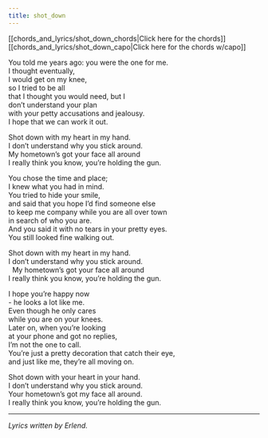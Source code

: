 ```yaml
---
title: shot_down
---
```


[[chords_and_lyrics/shot_down_chords|Click here for the chords]]
[[chords_and_lyrics/shot_down_capo|Click here for the chords w/capo]]

You told me years ago: you were the one for me.</br>
I thought eventually,</br>
I would get on my knee,</br>
so I tried to be all</br>
that I thought you would need, but I</br>
don’t understand your plan</br>
with your petty accusations and jealousy.</br>
I hope that we can work it out.</br>

Shot down with my heart in my hand.</br>
I don’t understand why you stick around.</br>
My hometown’s got your face all around</br>
I really think you know, you’re holding the gun.</br>

You chose the time and place;</br>
I knew what you had in mind.</br>
You tried to hide your smile,</br>
and said that you hope I’d find someone else</br>
to keep me company while you are all over town</br>
in search of who you are.</br>
And you said it with no tears in your pretty eyes.</br>
You still looked fine walking out.</br>

Shot down with my heart in my hand.</br>
I don’t understand why you stick around.</br> 
My hometown’s got your face all around</br>
I really think you know, you’re holding the gun.</br>

I hope you’re happy now</br>
\- he looks a lot like me.</br>
Even though he only cares</br>
while you are on your knees.</br>
Later on, when you’re looking</br>
at your phone and got no replies,</br>
I’m not the one to call.</br>
You’re just a pretty decoration that catch their eye,</br>
and just like me, they’re all moving on.</br>

Shot down with your heart in your hand.</br>
I don’t understand why you stick around.</br>
Your hometown’s got my face all around.</br>
I really think you know, you’re holding the gun.</br>

---

_Lyrics written by Erlend._